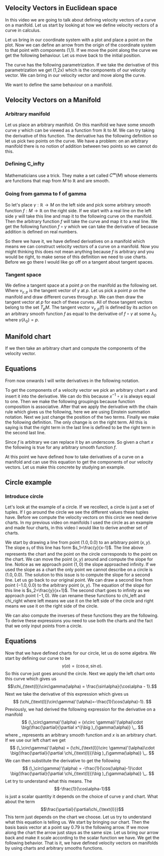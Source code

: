 ## Velocity Vectors in Euclidean space
In this video we are going to talk about defining velocity vectors of a curve on a manifold. Let us start by looking at how we define velocity vectors of a curve in calculus.

Let us bring in our coordinate system with a plot and place a point on the plot. Now we can define an arrow from the origin of the coordinate system to that point with components (1,1). If we move the point along the curve we get the following behaviour. Let us move back to the initial position. 

The curve has the following parametrization. If we take the derivative of this parametrization we get (1,2x) which is the components of our velocity vector. We can bring in our velocity vector and move along the curve.

We want to define the same behaviour on a manifold.

## Velocity Vectors on a Manifold
### Arbitrary manifold
Let us place an arbitrary manifold. On this manifold we have some smooth curve $\gamma$ which can be viewed as a function from  $\mathbb{R}$ to $M$. We can try taking the derivative of this function. The derivative has the following definition so let us pick two points on the curve. We have a problem: on an arbitrary manifold there is no notion of addition between two points so we cannot do this.

### Defining C_infty
Mathematicians use a trick. They make a set called $C^{\infty}(M)$ whose elements are functions  that map from $M$ to $\mathbb{R}$ and are smooth.

### Going from gamma to f of gamma
So let's place $\gamma:\mathbb{R}\rightarrow M$ on the left side and pick some arbitrary smooth function $f:M\rightarrow \mathbb{R}$ on the right side. If we start with a real line on the left side $\gamma$ will take this line and map it to the following curve on the manifold. Then the arbitrary function $f$ will take the curve and map it to a real line. We get the following function $f\circ \gamma$ which we can take the derivative of because addition is defined on real numbers. 

So there we have it, we have defined derivatives on a manifold which means we can construct velocity vectors of a curve on a manifold. Now you might thinking this does not mean anything because $f$ is arbitrary and you would be right, to make sense of this definition we need to use charts. Before we go there I would like go off on a tangent about tangent spaces.

### Tangent space
We define a tangent space at a point $p$ on the manifold as the following set. Where $\nu_{\gamma,p}$ is the tangent vector of $\gamma$ at $p$. Let us pick a point $p$ on the manifold and draw different curves through $p$. We can then draw the tangent vector at $p$ for each of these curves. All of those tangent vectors belong to the set $T_pM$. The tangent vector $\nu_{\gamma,p}$(f) is defined by its action on an arbitrary smooth function $f$ as equal to the derivative of  $f \circ \gamma$  at some $\lambda_0$ where $\gamma(\lambda_0)=p$.

## Manifold chart
If we then take an arbitrary chart and compute the components of the velocity vector.
## Equations
From now onwards I will write derivatives in the following notation.

To get the components of a velocity vector we pick an arbitrary chart $x$  and insert it into the derivative. We can do this because $x^{-1}\circ x$ is always equal to one. Then we make the following groupings because function composition is associative. After that we apply the derivative with the chain rule which gives us the following, here we are using Einstein summation notation. Next we just change the position of the two terms. Finally we make the following definition. The only change is on the right term. All this is saying is that the right term in the last line is defined to be the right term in the second last line.

Since $f$ is arbitrary we can replace it by an underscore. So given a chart $x$ the following is true for any arbitrary smooth function $f$.

At this point we have defined how to take derivatives of a curve on a manifold and can use this equation to get the components of our velocity vectors. Let us make this concrete by studying an example.
## Circle example
### Introduce circle
Let's look at the example of a circle. If we recollect, a circle is just a set of tuples. If I go around the circle we see the different values these tuples have. Before we compute the velocity vectors on this circle we need derive charts. In my previous video on manifolds I used the circle as an example and made four charts, in this video I would like to derive another set of charts.

We start by drawing a line from point $(1.0,0.0)$ to an arbitrary point $(x,y)$. The slope $s_1$ of this line has form $s_1=\frac{y}{x-1}$. The  line above represents the chart and the point on the circle corresponds to the point on the chart. We can move the point $(x,y)$ around and compute the slope for line. Notice as we approach point $(1,0)$ the slope approached infinity. If we used the slope as a chart the only point we cannot describe on a circle is $(1.0,0.0)$. The solution to this issue is to compute the slope for a second line. Let us go back to our original point. We can draw a second line from point $(-1.0,0.0)$ to the arbitrary point $(x,y)$. The equation of the slope for this line is $s_2=\frac{y}{x+1}$.  The second chart goes to infinity as we approach point $(-1,0)$. We can rename these functions to chi_left and chi_right where left means we use it on the left side of the circle and right means we use it on the right side of the circle.

We can also compute the inverses of these functions they are the following. To derive these expressions you need to use both the charts and the fact that we only input points from a circle.

## Equations
Now that we have defined charts for our circle, let us do some algebra. We start by defining our curve to be $$\gamma(\alpha)=(\cos\alpha,\sin\alpha).$$So this curve just goes around the circle. Next we apply the left chart onto this curve which gives us $$\chi_{\text{l}}\circ\gamma(\alpha) = \frac{\sin\alpha}{\cos\alpha - 1}.$$ Next we take the derivative of this expression which gives us
$$
(\chi_{\text{l}}\circ\gamma)'(\alpha)=-\frac{1}{\cos(\alpha)-1}.
$$
Previously, we had derived the following expression for the derivative on a manifold
$$
(\_\circ\gamma)'(\alpha) = (x\circ \gamma)i'(\alpha)\cdot \big(\frac{\partial}{\partial x^i}\big )_{\gamma(\alpha)} \_.
$$
where $\_$ represents an arbitrary smooth function and $x$ is an arbitrary chart.
If we use our left chart we get
$$
(\_\circ\gamma)'(\alpha) = (\chi_{\text{l}}\circ \gamma)'(\alpha)\cdot \big(\frac{\partial}{\partial \chi_{\text{l}}}\big )_{\gamma(\alpha)} \_.
$$
We can then substitute the derivative to get the following
$$
(\_\circ\gamma)'(\alpha) = -\frac{1}{\cos(\alpha)-1}\cdot \big(\frac{\partial}{\partial \chi_{\text{l}}}\big )_{\gamma(\alpha)} \_.
$$
Let try to understand what this means. The $$-\frac{1}{\cos\alpha-1}$$ is just a scalar quantity it depends on the choice of curve $\gamma$ and chart. What about the term $$\frac{\partial}{\partial\chi_{\text{l}}}$$
This term just depends on the chart we choose. Let us try to understand what this equation is telling us. We start by bringing our chart. Then the basis basis vector at a point say 0.79 is the following arrow. If we move along the chart the arrow just stays as the same size. Let us bring our arrow back and make it scale according to the scalar function we have. We get the following behavior. That is it, we have defined velocity vectors on manifolds by using charts and arbitrary smooths functions.


